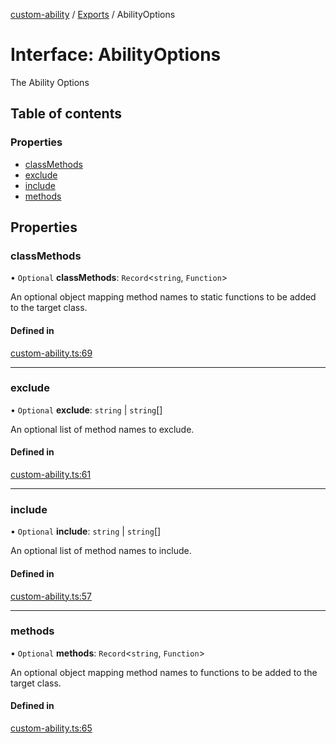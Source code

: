 [custom-ability](../README.md) / [Exports](../modules.md) / AbilityOptions

# Interface: AbilityOptions

The Ability Options

## Table of contents

### Properties

- [classMethods](AbilityOptions.md#classmethods)
- [exclude](AbilityOptions.md#exclude)
- [include](AbilityOptions.md#include)
- [methods](AbilityOptions.md#methods)

## Properties

### classMethods

• `Optional` **classMethods**: `Record`<`string`, `Function`\>

An optional object mapping method names to static functions to be added to the target class.

#### Defined in

[custom-ability.ts:69](https://github.com/snowyu/custom-ability.js/blob/c545270/src/custom-ability.ts#L69)

___

### exclude

• `Optional` **exclude**: `string` \| `string`[]

An optional list of method names to exclude.

#### Defined in

[custom-ability.ts:61](https://github.com/snowyu/custom-ability.js/blob/c545270/src/custom-ability.ts#L61)

___

### include

• `Optional` **include**: `string` \| `string`[]

An optional list of method names to include.

#### Defined in

[custom-ability.ts:57](https://github.com/snowyu/custom-ability.js/blob/c545270/src/custom-ability.ts#L57)

___

### methods

• `Optional` **methods**: `Record`<`string`, `Function`\>

An optional object mapping method names to functions to be added to the target class.

#### Defined in

[custom-ability.ts:65](https://github.com/snowyu/custom-ability.js/blob/c545270/src/custom-ability.ts#L65)
